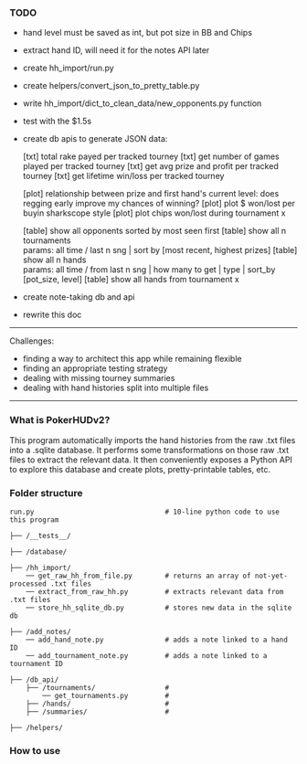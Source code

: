 ### TODO

* hand level must be saved as int, but pot size in BB and Chips
* extract hand ID, will need it for the notes API later
* create hh_import/run.py
* create helpers/convert_json_to_pretty_table.py
* write hh_import/dict_to_clean_data/new_opponents.py function
* test with the $1.5s 
* create db apis to generate JSON data:


    [txt] total rake payed per tracked tourney
    [txt] get number of games played per tracked tourney
    [txt] get avg prize and profit per tracked tourney
    [txt] get lifetime win/loss per tracked tourney
    
    [plot] relationship between prize and first hand's current level: does regging early improve my chances of winning?
    [plot] plot $ won/lost per buyin sharkscope style
    [plot] plot chips won/lost during tournament x
    
    [table] show all opponents sorted by most seen first 
    [table] show all n tournaments   
    params: all time / last n sng | sort by [most recent, highest prizes]
    [table] show all n hands   
    params: all time / from last n sng | how many to get | type | sort_by [pot_size, level]
    [table] show all hands from tournament x 
* create note-taking db and api
* rewrite this doc
_______


Challenges:

* finding a way to architect this app while remaining flexible
* finding an appropriate testing strategy
* dealing with missing tourney summaries
* dealing with hand histories split into multiple files

_______

### What is PokerHUDv2?

This program automatically imports the hand histories from the raw .txt files into a .sqlite database. 
It performs some transformations on those raw .txt files to extract the relevant data. It then conveniently exposes a Python API to explore this database and create plots, pretty-printable tables, etc. 

### Folder structure


    run.py                                # 10-line python code to use this program
    
    ├── /__tests__/     
    
    ├── /database/     

    ├── /hh_import/                       
        ── get_raw_hh_from_file.py        # returns an array of not-yet-processed .txt files
        ── extract_from_raw_hh.py         # extracts relevant data from .txt files
        ── store_hh_sqlite_db.py          # stores new data in the sqlite db
        
    ├── /add_notes/                        
        ── add_hand_note.py               # adds a note linked to a hand ID
        ── add_tournament_note.py         # adds a note linked to a tournament ID
        
    ├── /db_api/                         
        ├── /tournaments/                 # 
            ── get_tournaments.py         # 
        ├── /hands/                       # 
        ├── /summaries/                   # 
        
    ├── /helpers/                         


### How to use

